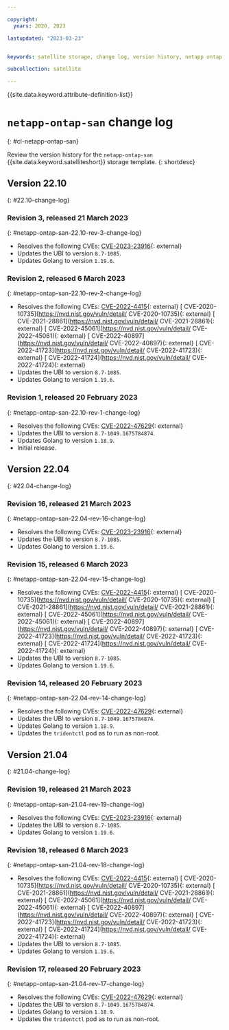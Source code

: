 ```yaml
---

copyright:
  years: 2020, 2023

lastupdated: "2023-03-23"


keywords: satellite storage, change log, version history, netapp ontap san

subcollection: satellite

---
```


{{site.data.keyword.attribute-definition-list}}

# `netapp-ontap-san` change log
{: #cl-netapp-ontap-san}

Review the version history for the `netapp-ontap-san` {{site.data.keyword.satelliteshort}} storage template.
{: shortdesc}

## Version 22.10
{: #22.10-change-log}


### Revision 3, released 21 March 2023
{: #netapp-ontap-san-22.10-rev-3-change-log}


- Resolves the following CVEs: [CVE-2023-23916](https://nvd.nist.gov/vuln/detail/CVE-2023-23916){: external} 
- Updates the UBI to version `8.7-1085`.
- Updates Golang to version `1.19.6`.

### Revision 2, released 6 March 2023
{: #netapp-ontap-san-22.10-rev-2-change-log}


- Resolves the following CVEs: [CVE-2022-4415](https://nvd.nist.gov/vuln/detail/CVE-2022-4415){: external} [ CVE-2020-10735](https://nvd.nist.gov/vuln/detail/ CVE-2020-10735){: external} [ CVE-2021-28861](https://nvd.nist.gov/vuln/detail/ CVE-2021-28861){: external} [ CVE-2022-45061](https://nvd.nist.gov/vuln/detail/ CVE-2022-45061){: external} [ CVE-2022-40897](https://nvd.nist.gov/vuln/detail/ CVE-2022-40897){: external} [ CVE-2022-41723](https://nvd.nist.gov/vuln/detail/ CVE-2022-41723){: external} [ CVE-2022-41724](https://nvd.nist.gov/vuln/detail/ CVE-2022-41724){: external} 
- Updates the UBI to version `8.7-1085`.
- Updates Golang to version `1.19.6`.

### Revision 1, released 20 February 2023
{: #netapp-ontap-san-22.10-rev-1-change-log}


- Resolves the following CVEs: [CVE-2022-47629](https://nvd.nist.gov/vuln/detail/CVE-2022-47629){: external} 
- Updates the UBI to version `8.7-1049.1675784874`.
- Updates Golang to version `1.18.9`.
- Initial release.


## Version 22.04
{: #22.04-change-log}


### Revision 16, released 21 March 2023
{: #netapp-ontap-san-22.04-rev-16-change-log}


- Resolves the following CVEs: [CVE-2023-23916](https://nvd.nist.gov/vuln/detail/CVE-2023-23916){: external} 
- Updates the UBI to version `8.7-1085`.
- Updates Golang to version `1.19.6`.

### Revision 15, released 6 March 2023
{: #netapp-ontap-san-22.04-rev-15-change-log}


- Resolves the following CVEs: [CVE-2022-4415](https://nvd.nist.gov/vuln/detail/CVE-2022-4415){: external} [ CVE-2020-10735](https://nvd.nist.gov/vuln/detail/ CVE-2020-10735){: external} [ CVE-2021-28861](https://nvd.nist.gov/vuln/detail/ CVE-2021-28861){: external} [ CVE-2022-45061](https://nvd.nist.gov/vuln/detail/ CVE-2022-45061){: external} [ CVE-2022-40897](https://nvd.nist.gov/vuln/detail/ CVE-2022-40897){: external} [ CVE-2022-41723](https://nvd.nist.gov/vuln/detail/ CVE-2022-41723){: external} [ CVE-2022-41724](https://nvd.nist.gov/vuln/detail/ CVE-2022-41724){: external} 
- Updates the UBI to version `8.7-1085`.
- Updates Golang to version `1.19.6`.

### Revision 14, released 20 February 2023
{: #netapp-ontap-san-22.04-rev-14-change-log}


- Resolves the following CVEs: [CVE-2022-47629](https://nvd.nist.gov/vuln/detail/CVE-2022-47629){: external} 
- Updates the UBI to version `8.7-1049.1675784874`.
- Updates Golang to version `1.18.9`.
- Updates the `tridentctl` pod as to run as non-root. 


## Version 21.04
{: #21.04-change-log}


### Revision 19, released 21 March 2023
{: #netapp-ontap-san-21.04-rev-19-change-log}


- Resolves the following CVEs: [CVE-2023-23916](https://nvd.nist.gov/vuln/detail/CVE-2023-23916){: external} 
- Updates the UBI to version `8.7-1085`.
- Updates Golang to version `1.19.6`.

### Revision 18, released 6 March 2023
{: #netapp-ontap-san-21.04-rev-18-change-log}


- Resolves the following CVEs: [CVE-2022-4415](https://nvd.nist.gov/vuln/detail/CVE-2022-4415){: external} [ CVE-2020-10735](https://nvd.nist.gov/vuln/detail/ CVE-2020-10735){: external} [ CVE-2021-28861](https://nvd.nist.gov/vuln/detail/ CVE-2021-28861){: external} [ CVE-2022-45061](https://nvd.nist.gov/vuln/detail/ CVE-2022-45061){: external} [ CVE-2022-40897](https://nvd.nist.gov/vuln/detail/ CVE-2022-40897){: external} [ CVE-2022-41723](https://nvd.nist.gov/vuln/detail/ CVE-2022-41723){: external} [ CVE-2022-41724](https://nvd.nist.gov/vuln/detail/ CVE-2022-41724){: external} 
- Updates the UBI to version `8.7-1085`.
- Updates Golang to version `1.19.6`.

### Revision 17, released 20 February 2023
{: #netapp-ontap-san-21.04-rev-17-change-log}


- Resolves the following CVEs: [CVE-2022-47629](https://nvd.nist.gov/vuln/detail/CVE-2022-47629){: external} 
- Updates the UBI to version `8.7-1049.1675784874`.
- Updates Golang to version `1.18.9`.
- Updates the `tridentctl` pod as to run as non-root. 


